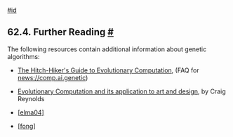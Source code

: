 [#id](#GEQO-BIBLIO)

## 62.4. Further Reading [#](#GEQO-BIBLIO)

The following resources contain additional information about genetic algorithms:

- [The Hitch-Hiker's Guide to Evolutionary Computation](http://www.faqs.org/faqs/ai-faq/genetic/part1/), (FAQ for [news://comp.ai.genetic]())

- [Evolutionary Computation and its application to art and design](https://www.red3d.com/cwr/evolve.html), by Craig Reynolds

- [\[elma04\]](biblio#ELMA04)

- [\[fong\]](biblio#FONG)
